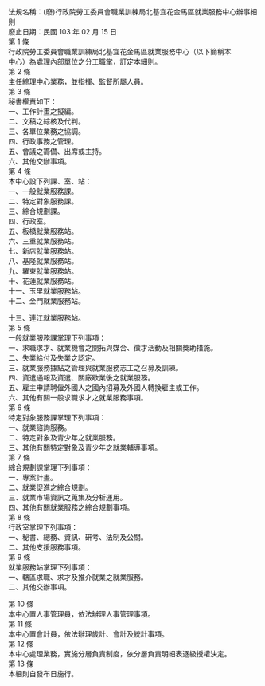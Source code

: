 法規名稱：(廢)行政院勞工委員會職業訓練局北基宜花金馬區就業服務中心辦事細則  
廢止日期：民國 103 年 02 月 15 日  
第 1 條  
行政院勞工委員會職業訓練局北基宜花金馬區就業服務中心（以下簡稱本  
中心）為處理內部單位之分工職掌，訂定本細則。  
第 2 條  
主任綜理中心業務，並指揮、監督所屬人員。  
第 3 條  
秘書權責如下：  
一、工作計畫之擬編。  
二、文稿之綜核及代判。  
三、各單位業務之協調。  
四、行政事務之管理。  
五、會議之籌備、出席或主持。  
六、其他交辦事項。  
第 4 條  
本中心設下列課、室、站：  
一、一般就業服務課。  
二、特定對象服務課。  
三、綜合規劃課。  
四、行政室。  
五、板橋就業服務站。  
六、三重就業服務站。  
七、新店就業服務站。  
八、基隆就業服務站。  
九、羅東就業服務站。  
十、花蓮就業服務站。  
十一、玉里就業服務站。  
十二、金門就業服務站。  


十三、連江就業服務站。  
第 5 條  
一般就業服務課掌理下列事項：  
一、求職求才、就業機會之開拓與媒合、徵才活動及相關獎助措施。  
二、失業給付及失業之認定。  
三、就業服務據點之管理與就業服務志工之召募及訓練。  
四、資遣通報及資遣、關廠歇業後之就業服務。  
五、雇主申請聘僱外國人之國內招募及外國人轉換雇主或工作。  
六、其他有關一般求職求才之就業服務事項。  
第 6 條  
特定對象服務課掌理下列事項：  
一、就業諮詢服務。  
二、特定對象及青少年之就業服務。  
三、其他有關特定對象及青少年之就業輔導事項。  
第 7 條  
綜合規劃課掌理下列事項：  
一、專案計畫。  
二、就業促進之綜合規劃。  
三、就業市場資訊之蒐集及分析運用。  
四、其他有關就業服務之綜合規劃事項。  
第 8 條  
行政室掌理下列事項：  
一、秘書、總務、資訊、研考、法制及公關。  
二、其他支援服務事項。  
第 9 條  
就業服務站掌理下列事項：  
一、轄區求職、求才及推介就業之就業服務。  
二、其他交辦事項。  


第 10 條  
本中心置人事管理員，依法辦理人事管理事項。  
第 11 條  
本中心置會計員，依法辦理歲計、會計及統計事項。  
第 12 條  
本中心處理業務，實施分層負責制度，依分層負責明細表逐級授權決定。  
第 13 條  
本細則自發布日施行。  


